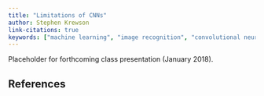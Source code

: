 ```yaml
---
title: "Limitations of CNNs"
author: Stephen Krewson
link-citations: true
keywords: ["machine learning", "image recognition", "convolutional neural nets"]
---
```



Placeholder for forthcoming class presentation (January 2018).

References
----------
